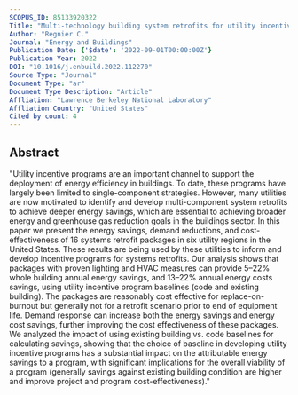 ```yaml
---
SCOPUS_ID: 85133920322
Title: "Multi-technology building system retrofits for utility incentive programs: Savings, costs and baseline considerations"
Author: "Regnier C."
Journal: "Energy and Buildings"
Publication Date: {'$date': '2022-09-01T00:00:00Z'}
Publication Year: 2022
DOI: "10.1016/j.enbuild.2022.112270"
Source Type: "Journal"
Document Type: "ar"
Document Type Description: "Article"
Affliation: "Lawrence Berkeley National Laboratory"
Affliation Country: "United States"
Cited by count: 4
---
```


## Abstract
"Utility incentive programs are an important channel to support the deployment of energy efficiency in buildings. To date, these programs have largely been limited to single-component strategies. However, many utilities are now motivated to identify and develop multi-component system retrofits to achieve deeper energy savings, which are essential to achieving broader energy and greenhouse gas reduction goals in the buildings sector. In this paper we present the energy savings, demand reductions, and cost-effectiveness of 16 systems retrofit packages in six utility regions in the United States. These results are being used by these utilities to inform and develop incentive programs for systems retrofits. Our analysis shows that packages with proven lighting and HVAC measures can provide 5–22% whole building annual energy savings, and 13–22% annual energy costs savings, using utility incentive program baselines (code and existing building). The packages are reasonably cost effective for replace-on-burnout but generally not for a retrofit scenario prior to end of equipment life. Demand response can increase both the energy savings and energy cost savings, further improving the cost effectiveness of these packages. We analyzed the impact of using existing building vs. code baselines for calculating savings, showing that the choice of baseline in developing utility incentive programs has a substantial impact on the attributable energy savings to a program, with significant implications for the overall viability of a program (generally savings against existing building condition are higher and improve project and program cost-effectiveness)."
